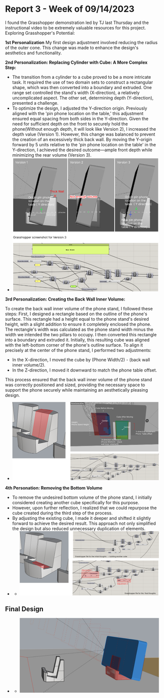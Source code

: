 # Report 3 - Week of 09/14/2023 #

I found the Grasshopper demonstration led by TJ last Thursday and the instructional video to be extremely valuable resources for this project.
Exploring Grasshopper's Potential:


**1st Personalization**
My first design adjustment involved reducing the radius of the outer cone. This change was made to enhance the design's aesthetics and functionality.

**2nd Personalization: Replacing Cylinder with Cube: A More Complex Step:**

- The transition from a cylinder to a cube proved to be a more intricate task. It required the use of two domain sets to construct a rectangular shape, which was then converted into a boundary and extruded. One range set controlled the stand's width (X-direction), a relatively uncomplicated aspect. The other set, determining depth (Y-direction), presented a challenge.
- To optimize the design, I adjusted the Y-direction origin. Previously aligned with the 'pin phone location on the table,' this adjustment ensured equal spacing from both sides in the Y-direction. Given the need for sufficient depth on the front to securely hold the phone(Without enough depth, it will look like Version 2), I increased the depth value (Version 1). However, this change was balanced to prevent the creation of an excessively thick back wall. By moving the Y-origin forward by 5 units relative to the 'pin phone location on the table' in the Y-direction, I achieved the desired outcome—ample front depth while minimizing the rear volume (Version 3).
- ![Replacing Cylinder with Cube Illustration](./09-14/5.png)

**3rd Personalization: Creating the Back Wall Inner Volume:**

To create the back wall inner volume of the phone stand, I followed these steps:
First, I designed a rectangle based on the outline of the phone's surface. This rectangle had a height equal to the phone stand's desired height, with a slight addition to ensure it completely enclosed the phone.
The rectangle's width was calculated as the phone stand width minus the width we intended the two pillars to occupy.
I then converted this rectangle into a boundary and extruded it.
Initially, this resulting cube was aligned with the left-bottom corner of the phone's outline surface.
To align it precisely at the center of the phone stand, I performed two adjustments:
- In the X-direction, I moved the cube by (Phone Width/2) - (back wall inner volume/2).
- In the Z-direction, I moved it downward to match the phone table offset.

This process ensured that the back wall inner volume of the phone stand was correctly positioned and sized, providing the necessary space to support the phone securely while maintaining an aesthetically pleasing design.
- ![3rd Personalization](./09-14/6.png)

**4th Personation: Removing the Bottom Volume**

- To remove the undesired bottom volume of the phone stand, I initially considered creating another cube specifically for this purpose.
- However, upon further reflection, I realized that we could repurpose the cube created during the third step of the process.
- By adjusting the existing cube, I made it deeper and shifted it slightly forward to achieve the desired result. This approach not only simplified the design but also reduced unnecessary duplication of elements.
- - ![Remove Bottom Volume](./09-14/7.png)

## Final Design
- - ![FinalDesign](./09-14/8.png)

